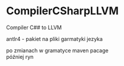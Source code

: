 # CompilerCSharpLLVM
Compiler C## to LLVM

antlr4 - pakiet na pliki garmatyki jezyka


po zmianach w gramatyce maven pacage  
później ryn
